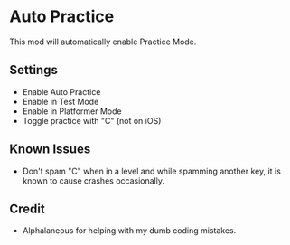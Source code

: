 # Auto Practice

This mod will automatically enable Practice Mode.

## Settings
- Enable Auto Practice
- Enable in Test Mode
- Enable in Platformer Mode
- Toggle practice with "C" (not on iOS)

## Known Issues
- Don't spam "C" when in a level and while spamming another key, it is known to cause crashes occasionally.

## Credit
- <cb>Alphalaneous</c> for helping with my dumb coding mistakes.
